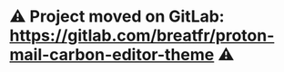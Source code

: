 # :warning: Project moved on GitLab: https://gitlab.com/breatfr/proton-mail-carbon-editor-theme :warning:
